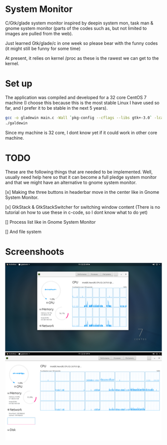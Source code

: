 # System Monitor
C/Gtk/glade system monitor inspired by deepin system mon, task man &amp; gnome system monitor (parts of the codes such as, but not limited to images are pulled from the web).

Just learned Gtk/glade/c in one week so please bear with the funny codes (it might still be funny for some time)

At present, it relies on kernel /proc as these is the rawest we can get to the kernel.

# Set up
The application was compiled and developed for a 32 core CentOS 7 machine (I choose this because this is the most stable Linux I have used so far, and I prefer it to be stable in the next 5 years). 
```bash
gcc -o gladewin main.c -Wall `pkg-config --cflags --libs gtk+-3.0` -lcairo -export-dynamic -lm -O2 -lcairo-script-interpreter
./galdewin
```
Since my machine is 32 core, I dont know yet if it could work in other core machine.


# TODO
These are the following things that are needed to be implemented. Well, usually need help here so that it can become a full pledge system monitor and that we might have an alternative to gnome system monitor.

 [x] Making the three buttons in headerbar move in the center like in Gnome System Monitor.

 [x] GtkStack & GtkStackSwitcher for switching window content (There is no tutorial on how to use these in c-code, so I dont know what to do yet)

 [] Process list like in Gnome System Monitor

 [] And file system

# Screenshoots
![alt text](https://github.com/jobs-git/gtk-system-monitor/blob/master/Screenshot%20from%202019-01-25%2000-23-03.png)
![alt text](https://github.com/jobs-git/gtk-system-monitor/blob/master/Screenshot%20from%202019-01-25%2000-19-51.png)
